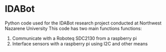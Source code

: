 # IDABot
Python code used for the IDABot research project conducted at Northwest Nazarene University
This code has two main functions functions:
1. Communicate with a Roboteq SDC2130 from a raspberry pi
2. Interface sensors with a raspberry pi using I2C and other means
